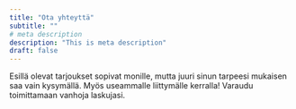 ```yaml
---
title: "Ota yhteyttä"
subtitle: ""
# meta description
description: "This is meta description"
draft: false
---
```



Esillä olevat tarjoukset sopivat monille, mutta juuri sinun tarpeesi mukaisen saa vain kysymällä. Myös useammalle liittymälle kerralla! Varaudu toimittamaan vanhoja laskujasi.
